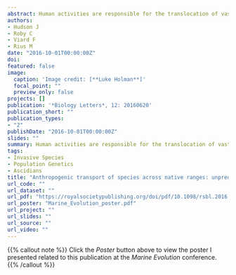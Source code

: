 ```yaml
---
abstract: Human activities are responsible for the translocation of vast amounts of organisms, altering natural patterns of dispersal and gene flow. Most research to date has focused on the consequences of anthropogenic transportation of non-indigenous species within introduced ranges, with little research focusing on native species. Here, we compared genetic patterns of the sessile marine invertebrate, Ciona intestinalis, which has highly restricted dispersal capabilities. We collected individuals in a region of the species' native range where human activities that are known to facilitate the artificial spread of species are prevalent. Using microsatellite markers, we revealed highly dissimilar outcomes. First, we found low levels of genetic differentiation among sites separated by both short and large geographical distances, indicating the presence of anthropogenic transport of genotypes, and little influence of natural geographical barriers. Second, we found significant genetic differentiation in pairwise comparisons among certain sites, suggesting that other factors besides artificial transport (e.g. natural dispersal, premodern population structure) may be shaping genetic patterns. Taken together, we found dissimilar patterns of population structure in a highly urbanized region that could not be predicted by artificial transport alone. We conclude that anthropogenic activities alter genetic composition of native ranges, with unknown consequences for species' evolutionary trajectories.
authors:
- Hudson J
- Roby C
- Viard F
- Rius M
date: "2016-10-01T00:00:00Z"
doi: 
featured: false
image:
  caption: 'Image credit: [**Luke Holman**]'
  focal_point: ""
  preview_only: false
projects: []
publication: '*Biology Letters*, 12: 20160620'
publication_short: ""
publication_types:
- "2"
publishDate: "2016-10-01T00:00:00Z"
slides: ""
summary: Human activities are responsible for the translocation of vast amounts of organisms, altering natural patterns of dispersal and gene flow. Most research to date has focused on the consequences of anthropogenic transportation of non-indigenous species within introduced ranges, with little research focusing on native species. Here, we compared genetic patterns of the sessile marine invertebrate, Ciona intestinalis, which has highly restricted dispersal capabilities. We collected individuals in a region of the species' native range where human activities that are known to facilitate the artificial spread of species are prevalent. Using microsatellite markers, we revealed highly dissimilar outcomes. First, we found low levels of genetic differentiation among sites separated by both short and large geographical distances, indicating the presence of anthropogenic transport of genotypes, and little influence of natural geographical barriers. Second, we found significant genetic differentiation in pairwise comparisons among certain sites, suggesting that other factors besides artificial transport (e.g. natural dispersal, premodern population structure) may be shaping genetic patterns. Taken together, we found dissimilar patterns of population structure in a highly urbanized region that could not be predicted by artificial transport alone. We conclude that anthropogenic activities alter genetic composition of native ranges, with unknown consequences for species' evolutionary trajectories.
tags:
- Invasive Species
- Population Genetics
- Ascidians
title: "Anthropogenic transport of species across native ranges: unpredictable genetic and evolutionary consequences"
url_code: ""
url_dataset: ""
url_pdf: "https://royalsocietypublishing.org/doi/pdf/10.1098/rsbl.2016.0620?keytype=ref&ijkey=yvhmrXbJAzUAILR"
url_poster: "Marine_Evolution_poster.pdf"
url_project: ""
url_slides: ""
url_source: ""
url_video: ""
---
```


{{% callout note %}}
Click the *Poster* button above to view the poster I presented related to this publication at the *Marine Evolution* conference.
{{% /callout %}}
